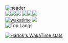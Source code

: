![header](https://capsule-render.vercel.app/api?type=waving&color=auto&height=300&section=header&text=Welcome-nl-Wooniverse&fontSize=80)<br />
<img src="https://img.shields.io/badge/-HTML-red"><img src="https://img.shields.io/badge/-Javascript-yellow"><img src="https://img.shields.io/badge/-CSS-blue">
<img src="https://img.shields.io/badge/-Vue-green"><img src="https://img.shields.io/badge/-React-blue"><img src="https://img.shields.io/badge/-Typescript-152133"><br />
[![wakatime](https://wakatime.com/badge/user/da0f41f9-45d0-4a43-a7a9-10709b617bb2.svg?style=flat)](https://wakatime.com/@da0f41f9-45d0-4a43-a7a9-10709b617bb2)
<a href="https://hhpluscertificateofcompletion.oopy.io/">
  <img src="https://static.spartacodingclub.kr/hanghae99/plus/completion/badge_white.svg" />
</a><br />
![Top Langs](https://github-readme-stats.vercel.app/api/top-langs/?username=seongwoo83&layout=compact&hide=html,css)

<!-- [![Anurag's GitHub stats](https://github-readme-stats.vercel.app/api?username=seongwoo83)](https://github.com/seongwoo83/github-readme-stats) -->
[![Harlok's WakaTime stats](https://github-readme-stats.vercel.app/api/wakatime?username=seongwoo83&layout=compact&langs_count=5)](https://github.com/seongwoo83/github-readme-stats)
